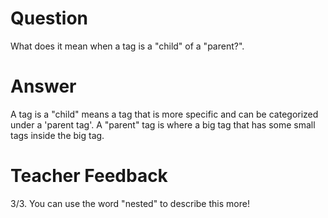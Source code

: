 # Question
What does it mean when a tag is a "child" of a "parent?".

# Answer
A tag is a "child" means a tag that is more specific and can be categorized under a 'parent tag'. A "parent" tag is where a big tag that has some small tags inside the big tag.

# Teacher Feedback
3/3. You can use the word "nested" to describe this more!